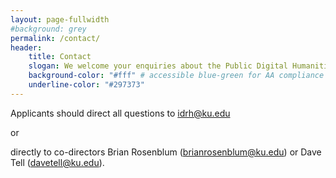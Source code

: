 ```yaml
---
layout: page-fullwidth
#background: grey
permalink: /contact/
header:
    title: Contact
    slogan: We welcome your enquiries about the Public Digital Humanities Institute.
    background-color: "#fff" # accessible blue-green for AA compliance is #2E8080 as a background. Original theme blue-green is #297373 (contrast ratio: 3.79 with black text)
    underline-color: "#297373"
---
```


Applicants should direct all questions to <idrh@ku.edu>

or 

directly to co-directors Brian Rosenblum (<brianrosenblum@ku.edu>) or Dave Tell (<davetell@ku.edu>).

